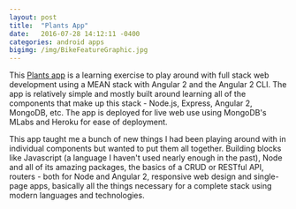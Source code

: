 ```yaml
---
layout: post
title:  "Plants App"
date:   2016-07-28 14:12:11 -0400
categories: android apps
bigimg: /img/BikeFeatureGraphic.jpg
---
```


This [Plants app][plants-app-link] is a learning exercise to play around with full stack web development using a MEAN stack with Angular 2 and the Angular 2 CLI. The app is relatively simple and mostly built around learning all of the components that make up this stack - Node.js, Express, Angular 2, MongoDB, etc. The app is deployed for live web use using MongoDB's MLabs and Heroku for ease of deployment.

This app taught me a bunch of new things I had been playing around with in individual components but wanted to put them all together. Building blocks like Javascript (a language I haven't used nearly enough in the past), Node and all of its amazing packages, the basics of a CRUD or RESTful API, routers - both for Node and Angular 2, responsive web design and single-page apps, basically all the things necessary for a complete stack using modern languages and technologies.

[nyc-bike-crash-app]: https://play.google.com/store/apps/details?id=com.wordpress.chrissebesta.nyccyclemap
[nyc-data-link]: https://data.cityofnewyork.us/Public-Safety/NYPD-Motor-Vehicle-Collisions/h9gi-nx95
[plants-app-link]: http://zebesta.github.io/plants-angular-cli/
